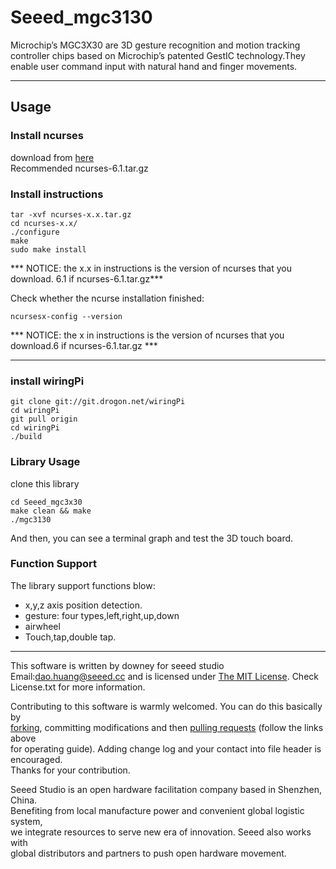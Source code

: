 # Seeed_mgc3130
Microchip’s MGC3X30 are 3D gesture recognition and motion tracking controller chips based on Microchip’s patented GestIC technology.They enable user command input with natural hand and finger movements.

*** 
## Usage
### Install ncurses
download from [here](https://invisible-mirror.net/archives/ncurses/)  
Recommended  ncurses-6.1.tar.gz

### Install instructions

	tar -xvf ncurses-x.x.tar.gz
	cd ncurses-x.x/
	./configure
	make
	sudo make install
*** NOTICE: the x.x in instructions is the version of ncurses that you download. 6.1 if ncurses-6.1.tar.gz***

Check whether the ncurse installation finished:

	ncursesx-config --version

*** NOTICE: the x in instructions is the version of ncurses that you download.6 if ncurses-6.1.tar.gz ***

***

### install wiringPi
	git clone git://git.drogon.net/wiringPi
	cd wiringPi
	git pull origin
	cd wiringPi
	./build


### Library Usage
clone this library

	cd Seeed_mgc3x30
	make clean && make
	./mgc3130
And then, you can see a terminal graph and test the 3D touch board.

### Function Support
The library support functions blow:
* x,y,z axis position detection.
* gesture: four types,left,right,up,down
* airwheel
* Touch,tap,double tap. 


***
This software is written by downey  for seeed studio<br>
Email:dao.huang@seeed.cc
and is licensed under [The MIT License](http://opensource.org/licenses/mit-license.php). Check License.txt for more information.<br>

Contributing to this software is warmly welcomed. You can do this basically by<br>
[forking](https://help.github.com/articles/fork-a-repo), committing modifications and then [pulling requests](https://help.github.com/articles/using-pull-requests) (follow the links above<br>
for operating guide). Adding change log and your contact into file header is encouraged.<br>
Thanks for your contribution.

Seeed Studio is an open hardware facilitation company based in Shenzhen, China. <br>
Benefiting from local manufacture power and convenient global logistic system, <br>
we integrate resources to serve new era of innovation. Seeed also works with <br>
global distributors and partners to push open hardware movement.<br>














